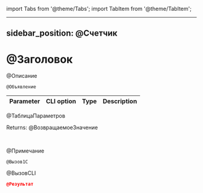 import Tabs from '@theme/Tabs';
import TabItem from '@theme/TabItem';

---
sidebar_position: @Счетчик
---

# @Заголовок
@Описание



`@Объявление`

  | Parameter | CLI option | Type | Description |
  |-|-|-|-|
@ТаблицаПараметров
  
  Returns: @ВозвращаемоеЗначение

<br/>

@Примечание


```bsl title="Code example"
@Вызов1С
```
 
@ВызовCLI


```json title="Result"
@Результат
```
